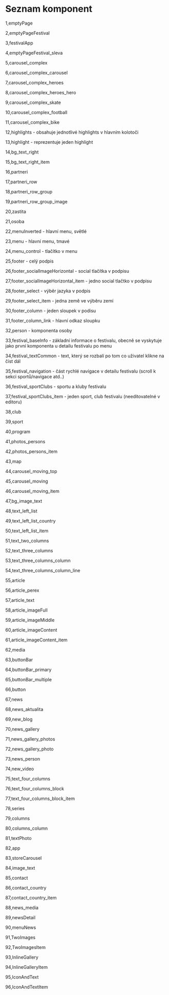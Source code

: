 # Seznam komponent

1,emptyPage

2,emptyPageFestival

3,festivalApp

4,emptyPageFestival\_sleva

5,carousel\_complex

6,carousel\_complex\_carousel

7,carousel\_complex\_heroes

8,carousel\_complex\_heroes\_hero

9,carousel\_complex\_skate

10,carousel\_complex\_football

11,carousel\_complex\_bike

12,highlights - obsahuje jednotlivé highlights v hlavním kolotoči

13,highlight - reprezentuje jeden highlight

14,bg\_text\_right

15,bg\_text\_right\_item

16,partneri

17,partneri\_row

18,partneri\_row\_group

19,partneri\_row\_group\_image

20,zastita

21,osoba

22,menuInverted - hlavní menu, světlé

23,menu - hlavní menu, tmavé

24,menu\_control - tlačítko v menu

25,footer - celý podpis

26,footer\_socialImageHorizontal - social tlačítka v podpisu

27,footer\_socialImageHorizontal\_item - jedno social tlačtko v podpisu

28,footer\_select - výběr jazyka v podpis

29,footer\_select\_item - jedna země ve výběru zemí

30,footer\_column - jeden sloupek v podisu

31,footer\_column\_link - hlavní odkaz sloupku

32,person - komponenta osoby

33,festival\_baseInfo - základní informace o festivalu, obecně se vyskytuje jako první komponenta u detailu festivalu po menu

34,festival\_textCommon - text, který se rozbalí po tom co uživatel klikne na číst dál

35,festival\_navigation - část rychlé navigace v detailu festivalu \(scroll k sekci sportů/navigace atd..\)

36,festival\_sportClubs - sportu a kluby festivalu

37,festival\_sportClubs\_item - jeden sport, club festivalu \(needitovatelné v editoru\)

38,club

39,sport

40,program

41,photos\_persons

42,photos\_persons\_item

43,map

44,carousel\_moving\_top

45,carousel\_moving

46,carousel\_moving\_item

47,bg\_image\_text

48,text\_left\_list

49,text\_left\_list\_country

50,text\_left\_list\_item

51,text\_two\_columns

52,text\_three\_columns

53,text\_three\_columns\_column

54,text\_three\_columns\_column\_line

55,article

56,article\_perex

57,article\_text

58,article\_imageFull

59,article\_imageMiddle

60,article\_imageContent

61,article\_imageContent\_item

62,media

63,buttonBar

64,buttonBar\_primary

65,buttonBar\_multiple

66,button

67,news

68,news\_aktualita

69,new\_blog

70,news\_gallery

71,news\_gallery\_photos

72,news\_gallery\_photo

73,news\_person

74,new\_video

75,text\_four\_columns

76,text\_four\_columns\_block

77,text\_four\_columns\_block\_item

78,series

79,columns

80,columns\_column

81,textPhoto

82,app

83,storeCarousel

84,image\_text

85,contact

86,contact\_country

87,contact\_country\_item

88,news\_media

89,newsDetail

90,menuNews

91,TwoImages

92,TwoImagesItem

93,InlineGallery

94,InlineGalleryItem

95,IconAndText

96,IconAndTextItem

